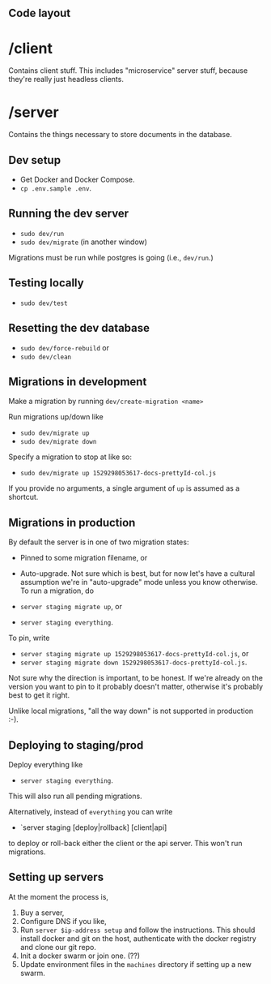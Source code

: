 ## Code layout

# /client

Contains client stuff. This includes "microservice" server stuff, because they're really just headless clients.

# /server

Contains the things necessary to store documents in the database.

## Dev setup

 - Get Docker and Docker Compose.
 - `cp .env.sample .env`.

## Running the dev server
- `sudo dev/run`
- `sudo dev/migrate` (in another window)

Migrations must be run while postgres is going (i.e., `dev/run`.)

## Testing locally

 - `sudo dev/test`

## Resetting the dev database
- `sudo dev/force-rebuild` or
- `sudo dev/clean`

## Migrations in development

Make a migration by running `dev/create-migration <name>`

Run migrations up/down like
- `sudo dev/migrate up`
- `sudo dev/migrate down`

Specify a migration to stop at like so:
- `sudo dev/migrate up 1529298053617-docs-prettyId-col.js`

If you provide no arguments, a single argument of `up` is assumed as a shortcut.

## Migrations in production

By default the server is in one of two migration states:
 - Pinned to some migration filename, or
 - Auto-upgrade.
Not sure which is best, but for now let's have a cultural assumption we're in "auto-upgrade" mode unless you know otherwise. To run a migration, do

 - `server staging migrate up`, or
 - `server staging everything`.

To pin, write

 - `server staging migrate up 1529298053617-docs-prettyId-col.js`, or
 - `server staging migrate down 1529298053617-docs-prettyId-col.js`.

Not sure why the direction is important, to be honest. If we're already on the version you want to pin to it probably doesn't matter, otherwise it's probably best to get it right.

Unlike local migrations, "all the way down" is not supported in production :-).

## Deploying to staging/prod

Deploy everything like

 - `server staging everything`.

This will also run all pending migrations.

Alternatively, instead of `everything` you can write

 - `server staging [deploy|rollback] [client|api]

to deploy or roll-back either the client or the api server. This won't run migrations.

## Setting up servers

At the moment the process is,

1. Buy a server,
2. Configure DNS if you like,
3. Run `server $ip-address setup` and follow the instructions. This should install docker and git on the host, authenticate with the docker registry and clone our git repo.
5. Init a docker swarm or join one. (??)
6. Update environment files in the `machines` directory if setting up a new swarm.

